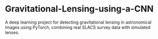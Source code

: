 # Gravitational-Lensing-using-a-CNN
A deep learning project for detecting gravitational lensing in astronomical images using PyTorch, combining real SLACS survey data with simulated lenses.
